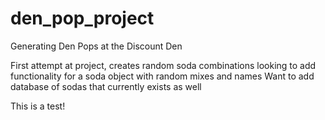 # den_pop_project
Generating Den Pops at the Discount Den

First attempt at project, creates random soda combinations 
looking to add functionality for a soda object with random mixes and names
Want to add database of sodas that currently exists as well

This is a test!